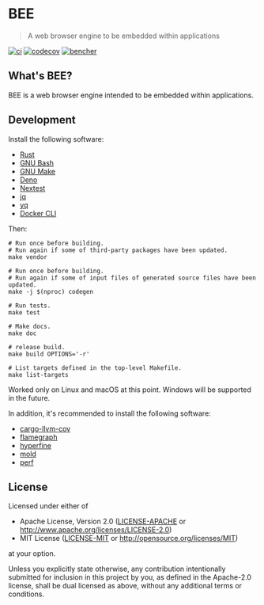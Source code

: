 # BEE

> A web browser engine to be embedded within applications

[![ci](https://github.com/bee-browser/bee/actions/workflows/ci.yml/badge.svg)](https://github.com/bee-browser/bee/actions/workflows/ci.yml)
[![codecov](https://codecov.io/gh/bee-browser/bee/graph/badge.svg?token=ZU1I8W30M9)](https://codecov.io/gh/bee-browser/bee)
[![bencher](https://github.com/bee-browser/bee/actions/workflows/bench.yml/badge.svg)](https://bencher.dev/perf/bee-browser/plots)

## What's BEE?

BEE is a web browser engine intended to be embedded within applications.

## Development

Install the following software:

* [Rust]
* [GNU Bash]
* [GNU Make]
* [Deno]
* [Nextest]
* [jq]
* [yq]
* [Docker CLI]

Then:

```shell
# Run once before building.
# Run again if some of third-party packages have been updated.
make vendor

# Run once before building.
# Run again if some of input files of generated source files have been updated.
make -j $(nproc) codegen

# Run tests.
make test

# Make docs.
make doc

# release build.
make build OPTIONS='-r'

# List targets defined in the top-level Makefile.
make list-targets
```

Worked only on Linux and macOS at this point.  Windows will be supported in the future.

In addition, it's recommended to install the following software:

* [cargo-llvm-cov]
* [flamegraph]
* [hyperfine]
* [mold]
* [perf]

## License

Licensed under either of

* Apache License, Version 2.0
  ([LICENSE-APACHE] or http://www.apache.org/licenses/LICENSE-2.0)
* MIT License
  ([LICENSE-MIT] or http://opensource.org/licenses/MIT)

at your option.

Unless you explicitly state otherwise, any contribution intentionally submitted
for inclusion in this project by you, as defined in the Apache-2.0 license,
shall be dual licensed as above, without any additional terms or conditions.

[Rust]: https://www.rust-lang.org/
[GNU Bash]: https://www.gnu.org/software/bash/
[GNU Make]: https://www.gnu.org/software/make/
[Deno]: https://deno.com/
[Nextest]: https://github.com/nextest-rs/nextest
[jq]: https://jqlang.github.io/jq/
[yq]: https://mikefarah.gitbook.io/yq/
[Docker CLI]: https://docs.docker.com/reference/cli/docker/
[cargo-llvm-cov]: https://github.com/taiki-e/cargo-llvm-cov
[flamegraph]: https://github.com/flamegraph-rs/flamegraph
[hyperfine]: https://github.com/sharkdp/hyperfine
[mold]: https://github.com/rui314/mold
[perf]: https://en.wikipedia.org/wiki/Perf_(Linux)
[LICENSE-APACHE]: ./LICENSE-APACHE
[LICENSE-MIT]: ./LICENSE-MIT
